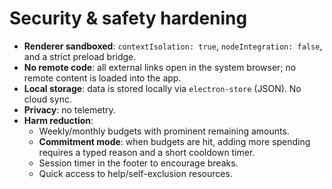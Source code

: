 # Security & safety hardening

- **Renderer sandboxed**: `contextIsolation: true`, `nodeIntegration: false`, and a strict preload bridge.
- **No remote code**: all external links open in the system browser; no remote content is loaded into the app.
- **Local storage**: data is stored locally via `electron-store` (JSON). No cloud sync.
- **Privacy**: no telemetry.
- **Harm reduction**:
  - Weekly/monthly budgets with prominent remaining amounts.
  - **Commitment mode**: when budgets are hit, adding more spending requires a typed reason and a short cooldown timer.
  - Session timer in the footer to encourage breaks.
  - Quick access to help/self-exclusion resources.
